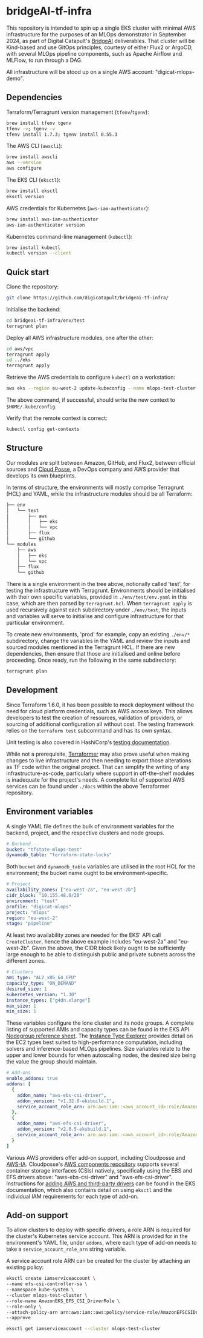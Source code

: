 # bridgeAI-tf-infra

This repository is intended to spin up a single EKS cluster with minimal AWS infrastructure for the purposes of an MLOps demonstrator in September 2024, as part of Digital Catapult's [BridgeAI][bridgeai] deliverables. That cluster will be Kind-based and use GitOps principles, courtesy of either Flux2 or ArgoCD, with several MLOps pipeline components, such as Apache Airflow and MLFlow, to run through a DAG.

All infrastructure will be stood up on a single AWS account: "digicat-mlops-demo".


## Dependencies

Terraform/Terragrunt version management (`tfenv`/`tgenv`):

```bash
brew install tfenv tgenv
tfenv -v; tgenv -v
tfenv install 1.7.3; tgenv install 0.55.3
```

The AWS CLI (`awscli`):

```bash
brew install awscli
aws --version
aws configure
```

The EKS CLI (`eksctl`):

```bash
brew install eksctl
eksctl version
```

AWS credentials for Kubernetes (`aws-iam-authenticator`):

```bash
brew install aws-iam-authenticator
aws-iam-authenticator version
```

Kubernetes command-line management (`kubectl`):

```bash
brew install kubectl
kubectl version --client
```


## Quick start

Clone the repository:

```bash
git clone https://github.com/digicatapult/bridgeai-tf-infra/
```

Initialise the backend:

```bash
cd bridgeai-tf-infra/env/test
terragrunt plan
```

Deploy all AWS infrastructure modules, one after the other:

```bash
cd aws/vpc
terragrunt apply
cd ../eks
terragrunt apply
```

Retrieve the AWS credentials to configure `kubectl` on a workstation:

```bash
aws eks --region eu-west-2 update-kubeconfig --name mlops-test-cluster
```

The above command, if successful, should write the new context to `$HOME/.kube/config`.

Verify that the remote context is correct:

```bash
kubectl config get-contexts
```


## Structure

Our modules are split between Amazon, GitHub, and Flux2, between official sources and [Cloud Posse][cloudposse], a DevOps company and AWS provider that develops its own blueprints.

In terms of structure, the environments will mostly comprise Terragrunt (HCL) and YAML, while the infrastructure modules should be all Terraform:

```bash
├── env
│   └── test
│       ├── aws
│       │   ├── eks
│       │   └── vpc
│       ├── flux
│       └── github
└── modules
    ├── aws
    │   ├── eks
    │   └── vpc
    ├── flux
    └── github
```

There is a single environment in the tree above, notionally called 'test', for testing the infrastructure with Terragrunt. Environments should be initialised with their own specific variables, provided in `./env/test/env.yaml` in this case, which are then parsed by `terragrunt.hcl`. When `terragrunt apply` is used recursively against each subdirectory under `./env/test`, the inputs and variables will serve to initialise and configure infrastructure for that particular environment.

To create new environments, 'prod' for example, copy an existing `./env/*` subdirectory, change the variables in the YAML and review the inputs and sourced modules mentioned in the Terragrunt HCL. If there are new dependencies, then ensure that those are initialised and online before proceeding. Once ready, run the following in the same subdirectory:

```bash
terragrunt plan
```


## Development

Since Terraform 1.6.0, it has been possible to mock deployment without the need for cloud platform credentials, such as AWS access keys. This allows developers to test the creation of resources, validation of providers, or sourcing of additional configuration all without cost. The testing framework relies on the `terraform test` subcommand and has its own syntax.

Unit testing is also covered in HashiCorp's [testing documentation][tests].

While not a prerequisite, [Terraformer][terraformer] may also prove useful when making changes to live infrastructure and then needing to export those alterations as TF code within the original project. That can simplify the writing of any infrastructure-as-code, particularly where support in off-the-shelf modules is inadequate for the project's needs. A complete list of supported AWS services can be found under `./docs` within the above Terraformer repository.


## Environment variables

A single YAML file defines the bulk of environment variables for the backend, project, and the respective clusters and node groups.

```yaml
# Backend
bucket: "tfstate-mlops-test"
dynamodb_table: "terraform-state-locks"
```

Both `bucket` and `dynamodb_table` variables are utilised in the root HCL for the environment; the bucket name ought to be environment-specific.

```yaml
# Project
availability_zones: ["eu-west-2a", "eu-west-2b"]
cidr_block: "10.155.48.0/20"
environment: "test"
profile: "digicat-mlops"
project: "mlops"
region: "eu-west-2"
stage: "pipeline"
```

At least two availability zones are needed for the EKS' API call `CreateCluster`, hence the above example includes "eu-west-2a" and "eu-west-2b". Given the above, the CIDR block likely ought to be sufficiently large enough to be able to distinguish public and private subnets across the different zones.

```yaml
# Clusters
ami_type: "AL2_x86_64_GPU"
capacity_type: "ON_DEMAND"
desired_size: 1
kubernetes_version: "1.30"
instance_types: ["g4dn.xlarge"]
max_size: 1
min_size: 1
```

These variables configure the lone cluster and its node groups. A complete listing of supported AMIs and capacity types can be found in the EKS API [Nodegroup reference sheet][nodegroup]. The [Instance Type Explorer][explorer] provides detail on the EC2 types best suited to high-performance computation, including solvers and inference-based MLOps pipelines. Size variables relate to the upper and lower bounds for when autoscaling nodes, the desired size being the value the group should maintain.

```yaml
# Add-ons
enable_addons: true
addons: [
  {
    addon_name: "aws-ebs-csi-driver",
    addon_version: "v1.32.0-eksbuild.1",
    service_account_role_arn: arn:aws:iam::<aws_account_id>:role/AmazonEKS_EBS_CSI_DriverRole
  },
  {
    addon_name: "aws-efs-csi-driver",
    addon_version: "v2.0.5-eksbuild.1",
    service_account_role_arn: arn:aws:iam::<aws_account_id>:role/AmazonEKS_EFS_CSI_DriverRole
  }
]
```

Various AWS providers offer add-on support, including Cloudposse and [AWS-IA][aws-ia]. Cloudposse's [AWS components repository][cloudposse-repository] supports several container storage interfaces (CSIs) natively, specifically using the EBS and EFS drivers above: "aws-ebs-csi-driver" and "aws-efs-csi-driver". Instructions for [adding AWS and third-party drivers][addons] can be found in the EKS documentation, which also contains detail on using `eksctl` and the individual IAM requirements for each type of add-on.


## Add-on support

To allow clusters to deploy with specific drivers, a role ARN is required for the cluster's Kubernetes service account. This ARN is provided for in the environment's YAML file, under `addons`, where each type of add-on needs to take a `service_account_role_arn` string variable.

A service account role ARN can be created for the cluster by attaching an existing policy:

```bash
eksctl create iamserviceaccount \
--name efs-csi-controller-sa \
--namespace kube-system \
--cluster mlops-test-cluster \
--role-name AmazonEKS_EFS_CSI_DriverRole \
--role-only \
--attach-policy-arn arn:aws:iam::aws:policy/service-role/AmazonEFSCSIDriverPolicy \
--approve

eksctl get iamserviceaccount --cluster mlops-test-cluster
```

<!-- Links -->
[bridgeai]: https://iuk.ktn-uk.org/programme/bridgeai/
[cloudposse]: https://registry.terraform.io/namespaces/cloudposse
[cloudposse-repository]: https://github.com/cloudposse/terraform-aws-components
[tests]: https://developer.hashicorp.com/terraform/language/tests
[nodegroup]: https://docs.aws.amazon.com/eks/latest/APIReference/API_Nodegroup.html
[terraformer]: https://github.com//terraformer/blob/master/docs/aws.md
[explorer]: https://aws.amazon.com/ec2/instance-explorer/
[addons]: https://docs.aws.amazon.com/eks/latest/userguide/eks-add-ons.html
[aws-ia]: https://github.com/aws-ia
